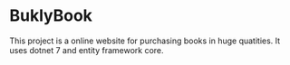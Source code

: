# BuklyBook
 
This project is a online website for purchasing books in huge quatities.
It uses dotnet 7 and entity framework core.
